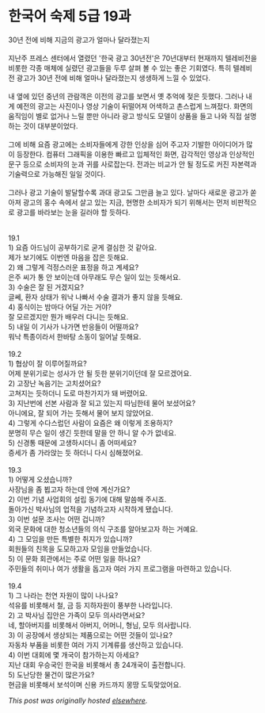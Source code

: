 # 한국어 숙제 5급 19과

<div>30년 전에 비해 지금의 광고가 얼마나 달라졌는지<div><br></div>
<div>지난주 프레스 센터에서 열렸던 '한국 광고 30년전'은 70년대부터 현재까지 텔레비전을 비롯한 각종 매체에 실렸던 광고들을 두루 살펴 볼 수 있는 좋은 기회였다. 특히 텔레비전 광고가 30년 전에 비해 얼마나 달라졌는지 생생하게 느낄 수 있었다.</div>
<div><br></div>
<div>내 옆에 있던 중년의 관람객은 이전의 광고를 보면서 옛 추억에 젖은 듯했다. 그러나 내게 예전의 광고는 사진이나 영상 기술이 뒤떨어져 어색하고 촌스럽게 느껴젔다. 화면의 움직임이 별로 없거나 느릴 뿐만 아니라 광고 방식도 모델이 상품을 들고 나와 직접 설명하는 것이 대부분이었다.</div>
<div><br></div>
<div>그에 비해 요즘 광고에는 소비자들에게 강한 인상을 심어 주고자 기발한 아이디어가 많이 등장한다. 컴퓨터 그래픽을 이용한 빠르고 입체적인 화면, 감각적인 영상과 인상적인 문구 등으로 소비자의 눈과 귀를 사로잡는다. 전과는 비교가 안 될 정도로 커진 자본력과 기술력으로 가능해진 일일 것이다.</div>
<div><br></div>
<div>그러나 광고 기술이 발달할수록 과대 광고도 그만큼 늘고 있다. 날마다 새로운 광고가 쏟아져 광고의 홍수 속에서 살고 있는 지금, 현명한 소비자가 되기 위해서는 먼저 비판적으로 광고를 바라보는 눈을 길러야 할 듯하다.</div>
<div><br></div>
<div><br></div>
<div>19.1</div>
<div>1) 요즘 아드님이 공부하기로 굳게 결심한 것 같아요.</div>
<div>제가 보기에도 이번엔 마음을 잡은 듯해요.</div>
<div>2) 왜 그렇게 걱정스러운 표정을 하고 계세요?</div>
<div>은주 씨가 통 안 보이는데 아무래도 무슨 일이 있는 듯해서요.</div>
<div>3) 수술은 잘 된 거겠지요?</div>
<div>글쎄, 환자 상태가 워낙 나빠서 수술 결과가 좋지 않을 듯해요.</div>
<div>4) 홍식이는 밤마다 어딜 가는 거야?</div>
<div>잘 모르겠지만 뭔가 배우러 다니는 듯해요.</div>
<div>5) 내일 이 기사가 나가면 반응들이 어떨까요?</div>
<div>워낙 특종이라서 한바탕 소동이 일어날 듯해요.</div>
<div><br></div>
<div>19.2</div>
<div>1) 협상이 잘 이루어질까요?</div>
<div>어제 분위기로는 성사가 안 될 듯한 분위기이던데 잘 모르겠어요.</div>
<div>2) 고장난 녹음기는 고치셨어요?</div>
<div>고쳐지는 듯하더니 도로 마찬가지가 돼 버렸어요.</div>
<div>3) 지난번에 선본 사람과 잘 되고 있는지 따님한테 물어 보셨어요?</div>
<div>아니에요, 잘 되어 가는 듯해서 물어 보지 않았어요.</div>
<div>4) 그렇게 수다스럽던 사람이 요즘은 왜 이렇게 조용하지?</div>
<div>분명히 무슨 일이 생긴 듯한데 말을 안 하니 알 수가 없네요.</div>
<div>5) 신경통 때문에 고생하시더니 좀 어떠세요?</div>
<div>증세가 좀 가라앉는 듯 하더니 다시 심해졌어요.</div>
<div><br></div>
<div>19.3</div>
<div>1) 어떻게 오셨습니까?</div>
<div>사장님을 좀 뵙고자 하는데 안에 계신가요?</div>
<div>2) 이번 기념 사업회의 설립 동기에 대해 말씀해 주시죠.</div>
<div>돌아가신 박사님의 업적을 기념하고자 시작하게 됐습니다.</div>
<div>3) 이번 설문 조사는 어떤 겁니까?</div>
<div>외국 문화에 대한 청소년들의 의식 구조를 알아보고자 하는 거예요.</div>
<div>4) 그 모임을 만든 특별한 취지가 있습니까?</div>
<div>회원들의 친목을 도모하고자 모임을 만들었습니다.</div>
<div>5) 이 문화 회관에서는 주로 어떤 일을 하나요?</div>
<div>주민들의 취미나 여가 생활을 돕고자 여러 가지 프로그램을 마련하고 있습니다.</div>
<div><br></div>
<div>19.4</div>
<div>1) 그 나라는 천연 자원이 많이 나나요?</div>
<div>석유를 비롯해서 철, 금 등 지하자원이 풍부한 나라입니다.</div>
<div>2) 고 박사님 집안은 가족이 모두 의사라면서요?</div>
<div>네, 할아버지를 비롯해서 아버지, 어머니, 형님, 모두 의사랍니다.</div>
<div>3) 이 공장에서 생상되는 제품으로는 어떤 것들이 있나요?</div>
<div>자동차 부품을 비롯한 여러 가지 기계류를 생산하고 있습니다.</div>
<div>4) 이번 대회에 몇 개국이 참가하는지 아세요?</div>
<div>지난 대회 우승국인 한국을 비롯해서 총 24개국이 출전합니다.</div>
<div>5) 도난당한 물건이 많은가요?</div>
<div>현금을 비롯해서 보석이며 신용 카드까지 몽땅 도둑맞았어요.</div>
</div>


*This post was originally hosted [elsewhere](http://planspace.blogspot.com/2009/12/5-19.html).*

